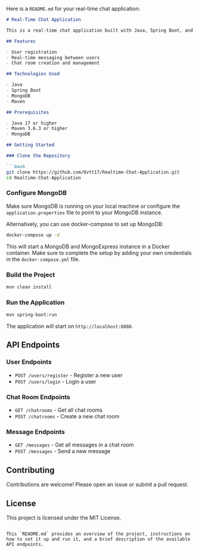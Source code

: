 Here is a `README.md` for your real-time chat application:

```markdown
# Real-Time Chat Application

This is a real-time chat application built with Java, Spring Boot, and MongoDB. It allows users to send and receive messages in real-time.

## Features

- User registration
- Real-time messaging between users
- Chat room creation and management

## Technologies Used

- Java
- Spring Boot
- MongoDB
- Maven

## Prerequisites

- Java 17 or higher
- Maven 3.6.3 or higher
- MongoDB

## Getting Started

### Clone the Repository

```bash
git clone https://github.com/Ovtt17/Realtime-Chat-Application.git
cd Realtime-Chat-Application
```

### Configure MongoDB

Make sure MongoDB is running on your local machine or configure the `application.properties` file to point to your MongoDB instance.

Alternatively, you can use docker-compose to set up MongoDB:

```bash
docker-compose up -d
````

This will start a MongoDB and MongoExpress instance in a Docker container. Make sure to complete the setup by adding your own credentials in the `docker-compose.yml` file.

### Build the Project

```bash
mvn clean install
```

### Run the Application

```bash
mvn spring-boot:run
```

The application will start on `http://localhost:8080`.

## API Endpoints

### User Endpoints

- `POST /users/register` - Register a new user
- `POST /users/login` - Login a user

### Chat Room Endpoints

- `GET /chatrooms` - Get all chat rooms
- `POST /chatrooms` - Create a new chat room

### Message Endpoints

- `GET /messages` - Get all messages in a chat room
- `POST /messages` - Send a new message

## Contributing

Contributions are welcome! Please open an issue or submit a pull request.

## License

This project is licensed under the MIT License.
```

This `README.md` provides an overview of the project, instructions on how to set it up and run it, and a brief description of the available API endpoints.